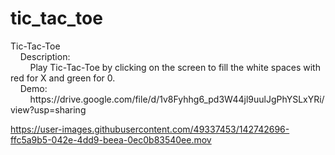 # tic_tac_toe

<p>Tic-Tac-Toe<br> 
&nbsp&nbsp&nbsp&nbspDescription:<br>
&nbsp&nbsp&nbsp&nbsp&nbsp&nbsp&nbsp&nbspPlay Tic-Tac-Toe by clicking on the screen to fill the white spaces with red for X and green for 0.<br>
&nbsp&nbsp&nbsp&nbspDemo:<br>
&nbsp&nbsp&nbsp&nbsp&nbsp&nbsp&nbsp&nbsphttps://drive.google.com/file/d/1v8Fyhhg6_pd3W44jl9uulJgPhYSLxYRi/view?usp=sharing</p>


https://user-images.githubusercontent.com/49337453/142742696-ffc5a9b5-042e-4dd9-beea-0ec0b83540ee.mov

